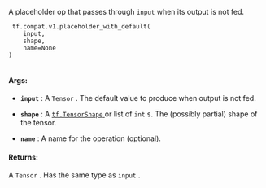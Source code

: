 A placeholder op that passes through  `input`  when its output is not fed.



```
 tf.compat.v1.placeholder_with_default(
    input,
    shape,
    name=None
)
 
```



#### Args:

- **`input`** : A  `Tensor` . The default value to produce when output is not fed.

- **`shape`** : A [ `tf.TensorShape` ](https://tensorflow.google.cn/api_docs/python/tf/TensorShape) or list of  `int` s. The (possibly partial) shape of
the tensor.

- **`name`** : A name for the operation (optional).



#### Returns:
A  `Tensor` . Has the same type as  `input` .


